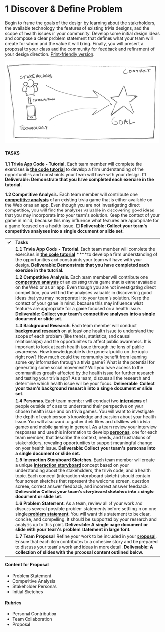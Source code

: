 # 1 Discover & Define Problem

Begin to frame the goals of the design by learning about the stakeholders, the available technology, the features of existing trivia designs, and the scope of health issues in your community. Develop some initial design ideas and compose a clear problem statement that defines what your team will create for whom and the value it will bring. Finally, you will present a proposal to your class and the community for feedback and refinement of your design direction. [Print-friendly version](https://idewcomputing.github.io/project-trivia-health/project-instructions/1.-discover-and-define-problem).

![](../.gitbook/assets/trivia-phase-1-drawing-alpha-reduced.png)

#### TASKS

**1.1 Trivia App Code - Tutorial.**
Each team member will complete the exercises in [**the code tutorial**](https://docs.idew.org/code-trivia/tutorial/overview-of-code-template) to develop a firm understanding of the opportunities and constraints your team will have with your design.
**☐ Deliverable: Demonstrate that you have completed each exercise in the tutorial.**

**1.2 Competitive Analysis.**
Each team member will contribute one [**competitive analysis**](https://docs.idew.org/principles-and-practices/practices/competitive-analysis) of an existing trivia game that is either available on the Web or as an app. Even though you are not investigating direct competition, you will find the analyses valuable in discovering good ideas that you may incorporate into your team's solution. Keep the context of your game in mind, because this may influence what features are appropriate for a game focused on a health issue. 
**☐ Deliverable: Collect your team's competitive analyses into a single document or slide set**.

| **✓** | **Tasks** |
| :---: | :--- |
|  | **1.1 Trivia App Code - Tutorial.** Each team member will complete the exercises in [**the code tutorial**](https://docs.idew.org/code-trivia/tutorial/overview-of-code-template) ****to develop a firm understanding of the opportunities and constraints your team will have with your design. **Deliverable: Demonstrate that you have completed each exercise in the tutorial.** |
|  | **1.2 Competitive Analysis.**  Each team member will contribute one [**competitive analysis**](https://docs.idew.org/principles-and-practices/practices/competitive-analysis) of an existing trivia game that is either available on the Web or as an app. Even though you are not investigating direct competition, you will find the analyses valuable in discovering good ideas that you may incorporate into your team's solution. Keep the context of your game in mind, because this may influence what features are appropriate for a game focused on a health issue. **Deliverable: Collect your team's competitive analyses into a single document or slide set**. |
|  | **1.3 Background Research.** Each team member will conduct [**background research**](https://docs.idew.org/principles-and-practices/practices/background-research) on at least one health issue to understand the scope of each problem \(like trends, statistics, and causal relationships\) and the opportunities to affect public awareness. It is important to look at each health issue through the lens of public awareness. How knowledgeable is the general public on the topic right now? How much could the community benefit from learning some key information through a trivia game? What is the potential for generating some social movement? Will you have access to the communities greatly affected by the health issue for further research and testing your trivia app? As a team, discuss all the research and determine which health issue will be your focus. **Deliverable: Collect your team's background research into a single document or slide set**. |
|  | **1.4 Personas.** Each team member will conduct two [**interviews**](https://docs.idew.org/principles-and-practices/practices/interviews) of people outside of class to understand their perspective on your chosen health issue and on trivia games. You will want to investigate the depth of each person's knowledge and passion about your health issue. You will also want to gather their likes and dislikes with trivia games and mobile gaming in general. As a team review your interview responses and use this information to develop [**personas**](https://docs.idew.org/principles-and-practices/practices/personas), one for each team member, that describe the context, needs, and frustrations of stakeholders, revealing opportunities to support meaningful change on your health issue. **Deliverable: Collect your team's personas into a single document or slide set.** |
|  | **1.5 Interaction Storyboard Sketches.** Each team member will create a unique [**interaction storyboard**](https://docs.idew.org/principles-and-practices/practices/interaction-storyboards) concept based on your understanding about the stakeholders, the trivia code, and a health topic. Each concept \(interaction storyboard sketch\) should contain four screen sketches that represent the welcome screen, question screen, correct answer feedback, and incorrect answer feedback. **Deliverable: Collect your team's storyboard sketches into a single document or slide set**. |
|  | **1.6 Problem Statement.** As a team, review all of your work and discuss several possible problem statements before settling in on one single [**problem statement**](https://docs.idew.org/principles-and-practices/practices/problem-statements). You will want this statement to be clear, concise, and compelling. It should be supported by your research and analysis up to this point. **Deliverable: A single page document or slide with your team's problem statement in large font.** |
|  | **1.7 Team Proposal.** Refine your work to be included in your [**proposa**l](https://docs.idew.org/principles-and-practices/practices/concept-proposals). Ensure that each item contributes to a cohesive story and be prepared to discuss your team's work and ideas in more detail. **Deliverable: A collection of slides with the proposal content outlined below.** |

#### **Content for Proposal**

* Problem Statement
* Competitive Analysis
* Stakeholder Personas
* Initial Sketches

#### **Rubrics**

* Personal Contribution
* Team Collaboration
* Proposal



